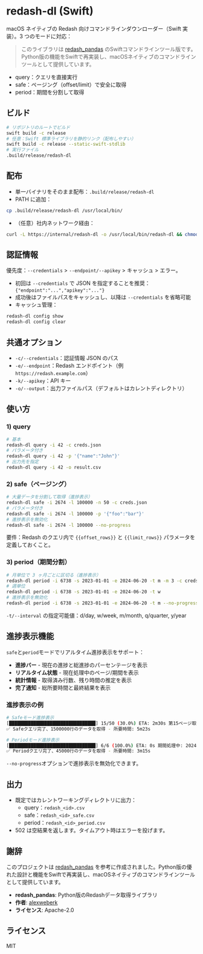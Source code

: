 # redash-dl (Swift)

macOS ネイティブの Redash 向けコマンドラインダウンローダー（Swift 実装）。3 つのモードに対応：

> このライブラリは [redash_pandas](https://github.com/alexweberk/redash_pandas) のSwiftコマンドラインツール版です。Python版の機能をSwiftで再実装し、macOSネイティブのコマンドラインツールとして提供しています。

- query：クエリを直接実行
- safe：ページング（offset/limit）で安全に取得
- period：期間を分割して取得

## ビルド

```bash
# リポジトリのルートでビルド
swift build -c release
# 任意：Swift 標準ライブラリを静的リンク（配布しやすい）
swift build -c release --static-swift-stdlib
# 実行ファイル
.build/release/redash-dl
```

## 配布

- 単一バイナリをそのまま配布：`.build/release/redash-dl`
- PATH に追加：

```bash
cp .build/release/redash-dl /usr/local/bin/
```

- （任意）社内ネットワーク経由：

```bash
curl -L https://internal/redash-dl -o /usr/local/bin/redash-dl && chmod +x /usr/local/bin/redash-dl
```

## 認証情報

優先度：`--credentials` > `--endpoint/--apikey` > キャッシュ > エラー。

- 初回は `--credentials` で JSON を指定することを推奨：`{"endpoint":"...","apikey":"..."}`
- 成功後はファイルパスをキャッシュし、以降は `--credentials` を省略可能
- キャッシュ管理：

```bash
redash-dl config show
redash-dl config clear
```

## 共通オプション

- `-c/--credentials`：認証情報 JSON のパス
- `-e/--endpoint`：Redash エンドポイント（例 `https://redash.example.com`）
- `-k/--apikey`：API キー
- `-o/--output`：出力ファイルパス（デフォルトはカレントディレクトリ）

## 使い方

### 1) query

```bash
# 基本
redash-dl query -i 42 -c creds.json
# パラメータ付き
redash-dl query -i 42 -p '{"name":"John"}'
# 出力先を指定
redash-dl query -i 42 -o result.csv
```

### 2) safe（ページング）

```bash
# 大量データを分割して取得（進捗表示）
redash-dl safe -i 2674 -l 100000 -n 50 -c creds.json
# パラメータ付き
redash-dl safe -i 2674 -l 100000 -p '{"foo":"bar"}'
# 進捗表示を無効化
redash-dl safe -i 2674 -l 100000 --no-progress
```

要件：Redash のクエリ内で `{{offset_rows}}` と `{{limit_rows}}` パラメータを定義しておくこと。

### 3) period（期間分割）

```bash
# 月単位で 3 ヶ月ごとに区切る（進捗表示）
redash-dl period -i 6738 -s 2023-01-01 -e 2024-06-20 -t m -m 3 -c creds.json
# 週単位
redash-dl period -i 6738 -s 2023-01-01 -e 2024-06-20 -t w
# 進捗表示を無効化
redash-dl period -i 6738 -s 2023-01-01 -e 2024-06-20 -t m --no-progress
```

`-t/--interval` の指定可能値：d/day, w/week, m/month, q/quarter, y/year

## 進捗表示機能

`safe`と`period`モードでリアルタイム進捗表示をサポート：

- **進捗バー** - 現在の進捗と総進捗のパーセンテージを表示
- **リアルタイム状態** - 現在処理中のページ/期間を表示
- **統計情報** - 取得済み行数、残り時間の推定を表示
- **完了通知** - 総所要時間と最終結果を表示

### 進捗表示の例

```bash
# Safeモード進捗表示
[████████████████████████████████] 15/50 (30.0%) ETA: 2m30s 第15ページ取得中 (1500000行取得済み)
✅ Safeクエリ完了、1500000行のデータを取得 - 所要時間: 5m23s

# Periodモード進捗表示  
[████████████████████████████████] 6/6 (100.0%) ETA: 0s 期間処理中: 2024-04-01 から 2024-06-20 (45000行取得済み)
✅ Periodクエリ完了、45000行のデータを取得 - 所要時間: 3m15s
```

`--no-progress`オプションで進捗表示を無効化できます。

## 出力

- 既定ではカレントワーキングディレクトリに出力：
  - query：`redash_<id>.csv`
  - safe：`redash_<id>_safe.csv`
  - period：`redash_<id>_period.csv`
- 502 は空結果を返します。タイムアウト時はエラーを投げます。

## 謝辞

このプロジェクトは [redash_pandas](https://github.com/alexweberk/redash_pandas) を参考に作成されました。Python版の優れた設計と機能をSwiftで再実装し、macOSネイティブのコマンドラインツールとして提供しています。

- **redash_pandas**: Python版のRedashデータ取得ライブラリ
- **作者**: [alexweberk](https://github.com/alexweberk)
- **ライセンス**: Apache-2.0

## ライセンス

MIT
